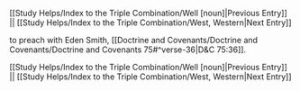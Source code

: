 [[Study Helps/Index to the Triple Combination/Well [noun]|Previous Entry]]  ||  [[Study Helps/Index to the Triple Combination/West, Western|Next Entry]]

 to preach with Eden Smith, [[Doctrine and Covenants/Doctrine and Covenants/Doctrine and Covenants 75#^verse-36|D&C 75:36]].

[[Study Helps/Index to the Triple Combination/Well [noun]|Previous Entry]]  ||  [[Study Helps/Index to the Triple Combination/West, Western|Next Entry]]